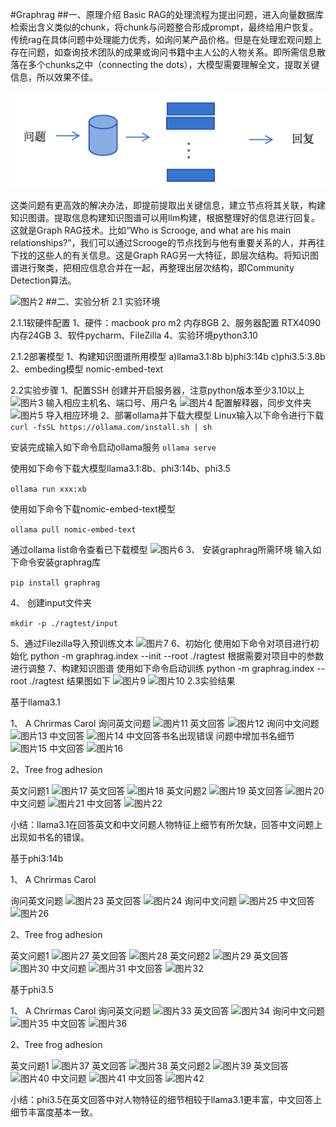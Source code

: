 #Graphrag
##一、原理介绍
Basic RAG的处理流程为提出问题，进入向量数据库检索出含义类似的chunk，将chunk与问题整合形成prompt，最终给用户恢复。传统rag在具体问题中处理能力优秀，如询问某产品价格。但是在处理宏观问题上存在问题，如查询技术团队的成果或询问书籍中主人公的人物关系。即所需信息散落在多个chunks之中（connecting the dots），大模型需要理解全文，提取关键信息，所以效果不佳。

![图片1](./图片1.png)

这类问题有更高效的解决办法，即提前提取出关键信息，建立节点将其关联，构建知识图谱。提取信息构建知识图谱可以用llm构建，根据整理好的信息进行回复。这就是Graph RAG技术。比如“Who is Scrooge, and what are his main relationships?”，我们可以通过Scrooge的节点找到与他有重要关系的人，并再往下找的这些人的有关信息。这是Graph RAG另一大特征，即层次结构。将知识图谱进行聚类，把相应信息合并在一起，再整理出层次结构，即Community Detection算法。

![图片2](/Users/lisideng/Desktop/project/图片2.png)
##二、实验分析
2.1 实验环境

2.1.1软硬件配置
1、硬件：macbook pro m2 内存8GB
2、服务器配置 RTX4090 内存24GB
3、软件pycharm、FileZilla
4、实验环境python3.10

2.1.2部署模型
1、构建知识图谱所用模型
a)llama3.1:8b
b)phi3:14b
c)phi3.5:3.8b
2、embeding模型
nomic-embed-text

2.2实验步骤
1、配置SSH
创建并开启服务器，注意python版本至少3.10以上
![图片3](/Users/lisideng/Desktop/project/图片3.png)
输入相应主机名、端口号、用户名
![图片4](/Users/lisideng/Desktop/project/图片4.png)
配置解释器，同步文件夹
![图片5](/Users/lisideng/Desktop/project/图片5.png)
导入相应环境
2、部署ollama并下载大模型
Linux输入以下命令进行下载
`curl -fsSL https://ollama.com/install.sh | sh`

安装完成输入如下命令启动ollama服务
`ollama serve`

使用如下命令下载大模型llama3.1:8b、phi3:14b、phi3.5

`ollama run xxx:xb`

使用如下命令下载nomic-embed-text模型

`ollama pull nomic-embed-text`

通过ollama list命令查看已下载模型
![图片6](/Users/lisideng/Desktop/project/图片6.png)
3、 安装graphrag所需环境
输入如下命令安装graphrag库

`pip install graphrag`

4、 创建input文件夹

`mkdir -p ./ragtest/input`

5、通过Filezilla导入预训练文本
![图片7](/Users/lisideng/Desktop/project/图片7.png)
6、初始化
使用如下命令对项目进行初始化
python -m graphrag.index --init --root ./ragtest
根据需要对项目中的参数进行调整
7、构建知识图谱
使用如下命令启动训练
python -m graphrag.index --root ./ragtest
结果图如下
![图片9](/Users/lisideng/Desktop/project/图片9.png)
![图片10](/Users/lisideng/Desktop/project/图片10.png)
2.3实验结果

基于llama3.1

1、 A Chrirmas Carol
询问英文问题
![图片11](/Users/lisideng/Desktop/project/图片11.png)
英文回答
![图片12](/Users/lisideng/Desktop/project/图片12.png)
询问中文问题
![图片13](/Users/lisideng/Desktop/project/图片13.png)
中文回答
![图片14](/Users/lisideng/Desktop/project/图片14.png)
中文回答书名出现错误
问题中增加书名细节
![图片15](/Users/lisideng/Desktop/project/图片15.png)
中文回答
![图片16](/Users/lisideng/Desktop/project/图片16.png)

2、Tree frog adhesion

英文问题1
![图片17](/Users/lisideng/Desktop/project/图片17.png)
英文回答
![图片18](/Users/lisideng/Desktop/project/图片18.png)
英文问题2
![图片19](/Users/lisideng/Desktop/project/图片19.png)
英文回答
![图片20](/Users/lisideng/Desktop/project/图片20.png)
中文问题
![图片21](/Users/lisideng/Desktop/project/图片21.png)
中文回答
![图片22](/Users/lisideng/Desktop/project/图片22.png)

小结：llama3.1在回答英文和中文问题人物特征上细节有所欠缺，回答中文问题上出现如书名的错误。

基于phi3:14b

1、 A Chrirmas Carol

询问英文问题
![图片23](/Users/lisideng/Desktop/project/图片23.png)
英文回答
![图片24](/Users/lisideng/Desktop/project/图片24.png)
询问中文问题
![图片25](/Users/lisideng/Desktop/project/图片25.png)
中文回答
![图片26](/Users/lisideng/Desktop/project/图片26.png)

2、Tree frog adhesion

英文问题1
![图片27](/Users/lisideng/Desktop/project/图片27.png)
英文回答
![图片28](/Users/lisideng/Desktop/project/图片28.png)
英文问题2
![图片29](/Users/lisideng/Desktop/project/图片29.png)
英文回答
![图片30](/Users/lisideng/Desktop/project/图片30.png)
中文问题
![图片31](/Users/lisideng/Desktop/project/图片31.png)
中文回答
![图片32](/Users/lisideng/Desktop/project/图片32.png)

基于phi3.5

1、 A Chrirmas Carol
询问英文问题
![图片33](/Users/lisideng/Desktop/project/图片33.png)
英文回答
![图片34](/Users/lisideng/Desktop/project/图片34.png)
询问中文问题
![图片35](/Users/lisideng/Desktop/project/图片35.png)
中文回答
![图片36](/Users/lisideng/Desktop/project/图片36.png)

2、Tree frog adhesion

英文问题1
![图片37](/Users/lisideng/Desktop/project/图片37.png)
英文回答
![图片38](/Users/lisideng/Desktop/project/图片38.png)
英文问题2
![图片39](/Users/lisideng/Desktop/project/图片39.png)
英文回答
![图片40](/Users/lisideng/Desktop/project/图片40.png)
中文问题
![图片41](/Users/lisideng/Desktop/project/图片41.png)
中文回答
![图片42](/Users/lisideng/Desktop/project/图片42.png)

小结：phi3.5在英文回答中对人物特征的细节相较于llama3.1更丰富，中文回答上细节丰富度基本一致。
